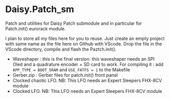 # Daisy.Patch_sm
Patch and utilities for Daisy Patch submodule and in particular for Patch.init() eurorack module.

I plan to store all my files here for you to reuse. Just create an empty project with same name as the file here on GIthub with VScode. Drop the file in the VScode directory,  compile and flash  the Paztch.init().

* Waveshaper : this is the final version. this waveshaper needs an SPI Oled and a quadrature encoder + SD card to work. For compiling it : add ```APP_TYPE = BOOT_SRAM``` and ```USE_FATFS = 1``` to the Makefile
* Gerber.zip : Gerber files for patch.init() front panel
* Clocked chaotic LFO. NB: This LFO needs an Expert Sleepers FHX-8CV module
* Clocked LFO. NB: This LFO needs an Expert Sleepers FHX-8CV module
